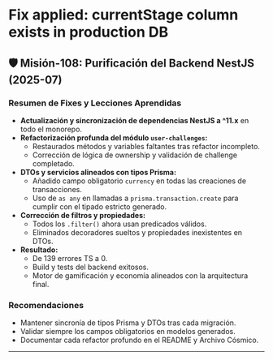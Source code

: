 # Fix applied: currentStage column exists in production DB

## 🛡️ Misión-108: Purificación del Backend NestJS (2025-07)

### Resumen de Fixes y Lecciones Aprendidas

- **Actualización y sincronización de dependencias NestJS a ^11.x** en todo el monorepo.
- **Refactorización profunda del módulo `user-challenges`:**
  - Restaurados métodos y variables faltantes tras refactor incompleto.
  - Corrección de lógica de ownership y validación de challenge completado.
- **DTOs y servicios alineados con tipos Prisma:**
  - Añadido campo obligatorio `currency` en todas las creaciones de transacciones.
  - Uso de `as any` en llamadas a `prisma.transaction.create` para cumplir con el tipado estricto generado.
- **Corrección de filtros y propiedades:**
  - Todos los `.filter()` ahora usan predicados válidos.
  - Eliminados decoradores sueltos y propiedades inexistentes en DTOs.
- **Resultado:**
  - De 139 errores TS a 0.
  - Build y tests del backend exitosos.
  - Motor de gamificación y economía alineados con la arquitectura final.

### Recomendaciones
- Mantener sincronía de tipos Prisma y DTOs tras cada migración.
- Validar siempre los campos obligatorios en modelos generados.
- Documentar cada refactor profundo en el README y Archivo Cósmico.

---
